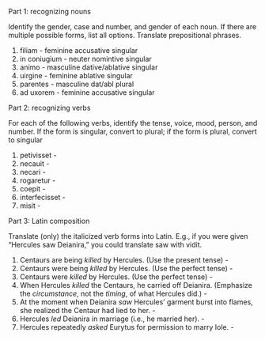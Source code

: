 Part 1: recognizing nouns

Identify the gender, case and number, and gender of each noun. If there are multiple possible forms, list all options. Translate prepositional phrases.

1. filiam - feminine accusative singular
2. in coniugium - neuter nomintive singular
3. animo - masculine  dative/ablative singular
4. uirgine - feminine ablative singular
5. parentes - masculine dat/abl plural
6. ad uxorem - feminine accusative singular

Part 2: recognizing verbs

For each of the following verbs, identify the tense, voice, mood, person, and number. If the form is singular, convert to plural; if the form is plural, convert to singular

1. petivisset - 
2. necauit - 
3. necari - 
4. rogaretur - 
5. coepit - 
6. interfecisset - 
7. misit - 

Part 3: Latin composition

Translate (only) the italicized verb forms into Latin. E.g., if you were given “Hercules saw Deianira,” you could translate saw with vidit.

1. Centaurs are being *killed* by Hercules. (Use the present tense) - 
2. Centaurs were being *killed* by Hercules. (Use the perfect tense) - 
3. Centaurs were *killed* by Hercules. (Use the perfect tense) - 
4. When Hercules *killed* the Centaurs, he carried off Deianira. (Emphasize the *circumstance*, not the *timing*, of what Hercules did.) - 
5. At the moment when Deianira *saw* Hercules’ garment burst into flames, she realized the Centaur had lied to her. - 
6. Hercules *led* Deianira in marriage (i.e., he married her). - 
7. Hercules repeatedly *asked* Eurytus for permission to marry Iole. - 
